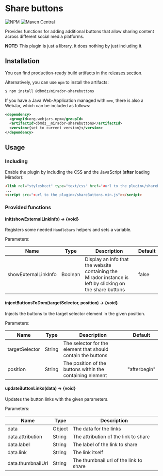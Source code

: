 # Share buttons

[![NPM](https://img.shields.io/npm/v/@dbmdz/mirador-sharebuttons.svg)](https://www.npmjs.com/package/@dbmdz/mirador-sharebuttons)
[![Maven Central](https://img.shields.io/maven-central/v/org.webjars.npm/dbmdz__mirador-sharebuttons.svg)](http://search.maven.org/search?q=a:dbmdz__mirador-sharebuttons)

Provides functions for adding additional buttons that allow sharing content across different social media platforms.

**NOTE:** This plugin is just a library, it does nothing by just including it.

## Installation

You can find production-ready build artifacts in the [releases section](https://github.com/dbmdz/mirador-plugins/releases).

Alternatively, you can use `npm` to install the artifacts:

```sh
$ npm install @dbmdz/mirador-sharebuttons
```

If you have a Java Web-Application managed with `mvn`, there is also a WebJar, which can be included as follows:

```xml
<dependency>
  <groupId>org.webjars.npm</groupId>
  <artifactId>dbmdz__mirador-sharebuttons</artifactId>
  <version>{set to current version}</version>
</dependency>
```

## Usage

### Including

Enable the plugin by including the CSS and the JavaScript (**after** loading Mirador):

```html
<link rel="stylesheet" type="text/css" href="<url to the plugin>/shareButtons.min.css" />
...
<script src="<url to the plugin>/shareButtons.min.js"></script>
```

### Provided functions

#### init(showExternalLinkInfo) → {void}

Registers some needed `Handlebars` helpers and sets a variable.

Parameters:

| Name                 | Type    | Description                                                                                               | Default |
|----------------------|---------|-----------------------------------------------------------------------------------------------------------|---------|
| showExternalLinkInfo | Boolean | Display an info that the website containing the Mirador instance is left by clicking on the share buttons | false   |

#### injectButtonsToDom(targetSelector, position) → {void}

Injects the buttons to the target selector element in the given position.

Parameters:

| Name           | Type   | Description                                                  | Default      |
|----------------|--------|--------------------------------------------------------------|--------------|
| targetSelector | String | The selector for the element that should contain the buttons |              |
| position       | String | The position of the buttons within the containing element    | "afterbegin" |

#### updateButtonLinks(data) → {void}

Updates the button links with the given parameters.

Parameters:

| Name              | Type   | Description                            |
|-------------------|--------|----------------------------------------|
| data              | Object | The data for the links                 |
| data.attribution  | String | The attribution of the link to share   |
| data.label        | String | The label of the link to share         |
| data.link         | String | The link itself                        |
| data.thumbnailUrl | String | The thumbnail url of the link to share |
